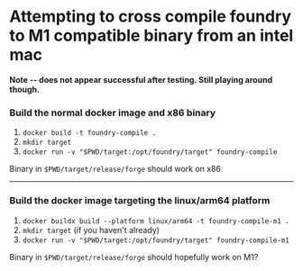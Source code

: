 # Attempting to cross compile foundry to M1 compatible binary from an intel mac

**Note -- does not appear successful after testing. Still playing around though.**

### Build the normal docker image and x86 binary
1. `docker build -t foundry-compile .`
2. `mkdir target`
3. `docker run -v "$PWD/target:/opt/foundry/target" foundry-compile`

Binary in `$PWD/target/release/forge` should work on x86

---
### Build the docker image targeting the linux/arm64 platform
1. `docker buildx build --platform linux/arm64 -t foundry-compile-m1 .`
2. `mkdir target` (if you haven't already)
3. `docker run -v "$PWD/target:/opt/foundry/target" foundry-compile-m1`

Binary in `$PWD/target/release/forge` should hopefully work on M1?



